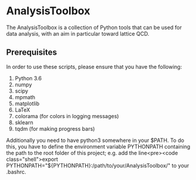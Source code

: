 # AnalysisToolbox

The AnalysisToolbox is a collection of Python tools that can be used for data analysis, with an aim in particular toward lattice QCD.

## Prerequisites

In order to use these scripts, please ensure that you have the following:
1. Python 3.6
2. numpy
3. scipy
4. mpmath
5. matplotlib
6. LaTeX
7. colorama (for colors in logging messages)
8. sklearn
9. tqdm (for making progress bars)

Additionally you need to have python3 somewhere in your $PATH. To do this, you have to define the environment variable PYTHONPATH containing the path to the root folder of this project; e.g. add the line<pre><code class="shell">export PYTHONPATH="${PYTHONPATH}:/path/to/your/AnalysisToolbox/"
</code></pre>to your .bashrc.
